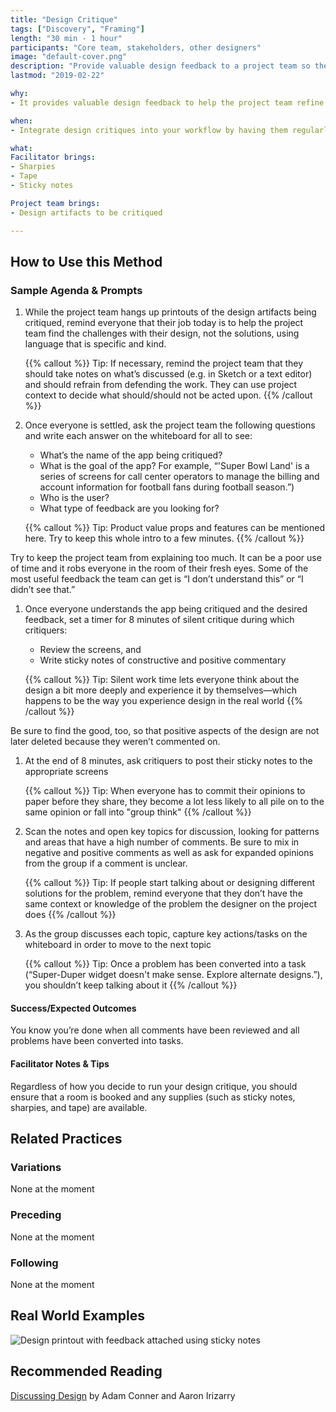 ```yaml
---
title: "Design Critique"
tags: ["Discovery", "Framing"]
length: "30 min - 1 hour"
participants: "Core team, stakeholders, other designers"
image: "default-cover.png"
description: "Provide valuable design feedback to a project team so they can determine if further effort is needed"
lastmod: "2019-02-22"

why:
- It provides valuable design feedback to help the project team refine their solution. It helps the team find consensus when deciding what actions to take next. And it holds the whole team accountable for making design decisions.

when:
- Integrate design critiques into your workflow by having them regularly or whenever there is a need for feedback from the team. They are most helpful after a design artifact is created or iterated upon.

what:
Facilitator brings:
- Sharpies
- Tape
- Sticky notes

Project team brings:
- Design artifacts to be critiqued

---
```

## How to Use this Method
### Sample Agenda & Prompts
1. While the project team hangs up printouts of the design artifacts being critiqued, remind everyone that their job today is to help the project team find the challenges with their design, not the solutions, using language that is specific and kind.
        
   {{% callout %}}
   Tip: If necessary, remind the project team that they should take notes on what’s discussed (e.g. in Sketch or a text editor) and should refrain from defending the work. They can use project context to decide what should/should not be acted upon.
   {{% /callout %}}
1. Once everyone is settled, ask the project team the following questions and write each answer on the whiteboard for all to see:
   - What’s the name of the app being critiqued?
   - What is the goal of the app? For example, “'Super Bowl Land' is a series of screens for call center operators to manage the billing and account information for football fans during football season.”)
   - Who is the user?
   - What type of feedback are you looking for?
        
   {{% callout %}}
   Tip: Product value props and features can be mentioned here. Try to keep this whole intro to a few minutes.
   {{% /callout %}}

Try to keep the project team from explaining too much. It can be a poor use of time and it robs everyone in the room of their fresh eyes. Some of the most useful feedback the team can get is “I don’t understand this” or “I didn’t see that.”
1. Once everyone understands the app being critiqued and the desired feedback, set a timer for 8 minutes of silent critique during which critiquers:
   - Review the screens, and
   - Write sticky notes of constructive and positive commentary
        
   {{% callout %}}
   Tip: Silent work time lets everyone think about the design a bit more deeply and experience it by themselves—which happens to be the way you experience design in the real world
   {{% /callout %}}

Be sure to find the good, too, so that positive aspects of the design are not later deleted because they weren’t commented on.
1. At the end of 8 minutes, ask critiquers to post their sticky notes to the appropriate screens
        
   {{% callout %}}
   Tip: When everyone has to commit their opinions to paper before they share, they become a lot less likely to all pile on to the same opinion or fall into "group think"
   {{% /callout %}}
1. Scan the notes and open key topics for discussion, looking for patterns and areas that have a high number of comments. Be sure to mix in negative and positive comments as well as ask for expanded opinions from the group if a comment is unclear.
        
   {{% callout %}}
   Tip: If people start talking about or designing different solutions for the problem, remind everyone that they don’t have the same context or knowledge of the problem the designer on the project does
   {{% /callout %}}
1. As the group discusses each topic, capture key actions/tasks on the whiteboard in order to move to the next topic
        
   {{% callout %}}
   Tip: Once a problem has been converted into a task (“Super-Duper widget doesn't make sense. Explore alternate designs.”), you shouldn’t keep talking about it
   {{% /callout %}}
#### Success/Expected Outcomes
You know you’re done when all comments have been reviewed and all problems have been converted into tasks.

#### Facilitator Notes & Tips

Regardless of how you decide to run your design critique, you should ensure that a room is booked and any supplies (such as sticky notes, sharpies, and tape) are available.

## Related Practices

### Variations
None at the moment

### Preceding
None at the moment

### Following
None at the moment

## Real World Examples
![Design printout with feedback attached using sticky notes](/images/practices/design-critique/example-2.jpg)

## Recommended Reading

<a href="http://shop.oreilly.com/product/0636920033561.do" target="_blank">Discussing Design</a> by Adam Conner and Aaron Irizarry
